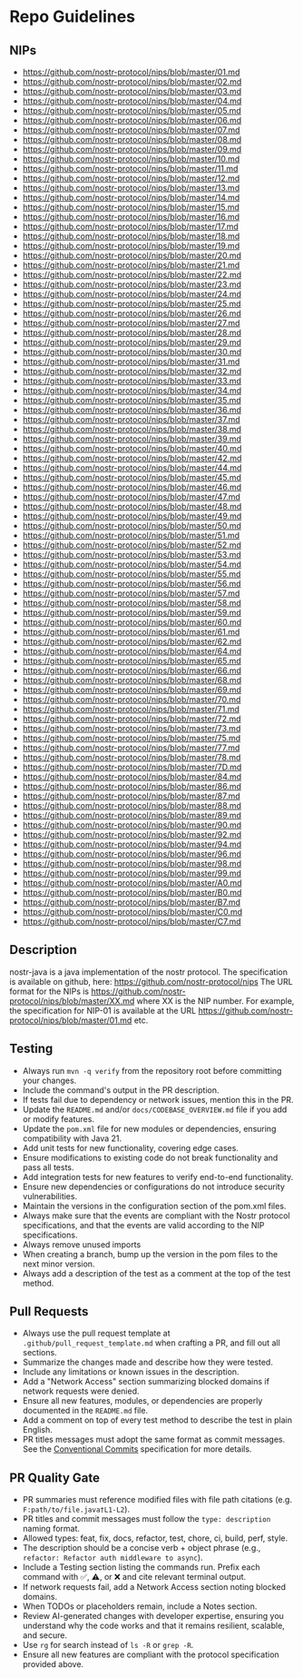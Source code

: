 # Repo Guidelines

## NIPs

- https://github.com/nostr-protocol/nips/blob/master/01.md
- https://github.com/nostr-protocol/nips/blob/master/02.md
- https://github.com/nostr-protocol/nips/blob/master/03.md
- https://github.com/nostr-protocol/nips/blob/master/04.md
- https://github.com/nostr-protocol/nips/blob/master/05.md
- https://github.com/nostr-protocol/nips/blob/master/06.md
- https://github.com/nostr-protocol/nips/blob/master/07.md
- https://github.com/nostr-protocol/nips/blob/master/08.md
- https://github.com/nostr-protocol/nips/blob/master/09.md
- https://github.com/nostr-protocol/nips/blob/master/10.md
- https://github.com/nostr-protocol/nips/blob/master/11.md
- https://github.com/nostr-protocol/nips/blob/master/12.md
- https://github.com/nostr-protocol/nips/blob/master/13.md
- https://github.com/nostr-protocol/nips/blob/master/14.md
- https://github.com/nostr-protocol/nips/blob/master/15.md
- https://github.com/nostr-protocol/nips/blob/master/16.md
- https://github.com/nostr-protocol/nips/blob/master/17.md
- https://github.com/nostr-protocol/nips/blob/master/18.md
- https://github.com/nostr-protocol/nips/blob/master/19.md
- https://github.com/nostr-protocol/nips/blob/master/20.md
- https://github.com/nostr-protocol/nips/blob/master/21.md
- https://github.com/nostr-protocol/nips/blob/master/22.md
- https://github.com/nostr-protocol/nips/blob/master/23.md
- https://github.com/nostr-protocol/nips/blob/master/24.md
- https://github.com/nostr-protocol/nips/blob/master/25.md
- https://github.com/nostr-protocol/nips/blob/master/26.md
- https://github.com/nostr-protocol/nips/blob/master/27.md
- https://github.com/nostr-protocol/nips/blob/master/28.md
- https://github.com/nostr-protocol/nips/blob/master/29.md
- https://github.com/nostr-protocol/nips/blob/master/30.md
- https://github.com/nostr-protocol/nips/blob/master/31.md
- https://github.com/nostr-protocol/nips/blob/master/32.md
- https://github.com/nostr-protocol/nips/blob/master/33.md
- https://github.com/nostr-protocol/nips/blob/master/34.md
- https://github.com/nostr-protocol/nips/blob/master/35.md
- https://github.com/nostr-protocol/nips/blob/master/36.md
- https://github.com/nostr-protocol/nips/blob/master/37.md
- https://github.com/nostr-protocol/nips/blob/master/38.md
- https://github.com/nostr-protocol/nips/blob/master/39.md
- https://github.com/nostr-protocol/nips/blob/master/40.md
- https://github.com/nostr-protocol/nips/blob/master/42.md
- https://github.com/nostr-protocol/nips/blob/master/44.md
- https://github.com/nostr-protocol/nips/blob/master/45.md
- https://github.com/nostr-protocol/nips/blob/master/46.md
- https://github.com/nostr-protocol/nips/blob/master/47.md
- https://github.com/nostr-protocol/nips/blob/master/48.md
- https://github.com/nostr-protocol/nips/blob/master/49.md
- https://github.com/nostr-protocol/nips/blob/master/50.md
- https://github.com/nostr-protocol/nips/blob/master/51.md
- https://github.com/nostr-protocol/nips/blob/master/52.md
- https://github.com/nostr-protocol/nips/blob/master/53.md
- https://github.com/nostr-protocol/nips/blob/master/54.md
- https://github.com/nostr-protocol/nips/blob/master/55.md
- https://github.com/nostr-protocol/nips/blob/master/56.md
- https://github.com/nostr-protocol/nips/blob/master/57.md
- https://github.com/nostr-protocol/nips/blob/master/58.md
- https://github.com/nostr-protocol/nips/blob/master/59.md
- https://github.com/nostr-protocol/nips/blob/master/60.md
- https://github.com/nostr-protocol/nips/blob/master/61.md
- https://github.com/nostr-protocol/nips/blob/master/62.md
- https://github.com/nostr-protocol/nips/blob/master/64.md
- https://github.com/nostr-protocol/nips/blob/master/65.md
- https://github.com/nostr-protocol/nips/blob/master/66.md
- https://github.com/nostr-protocol/nips/blob/master/68.md
- https://github.com/nostr-protocol/nips/blob/master/69.md
- https://github.com/nostr-protocol/nips/blob/master/70.md
- https://github.com/nostr-protocol/nips/blob/master/71.md
- https://github.com/nostr-protocol/nips/blob/master/72.md
- https://github.com/nostr-protocol/nips/blob/master/73.md
- https://github.com/nostr-protocol/nips/blob/master/75.md
- https://github.com/nostr-protocol/nips/blob/master/77.md
- https://github.com/nostr-protocol/nips/blob/master/78.md
- https://github.com/nostr-protocol/nips/blob/master/7D.md
- https://github.com/nostr-protocol/nips/blob/master/84.md
- https://github.com/nostr-protocol/nips/blob/master/86.md
- https://github.com/nostr-protocol/nips/blob/master/87.md
- https://github.com/nostr-protocol/nips/blob/master/88.md
- https://github.com/nostr-protocol/nips/blob/master/89.md
- https://github.com/nostr-protocol/nips/blob/master/90.md
- https://github.com/nostr-protocol/nips/blob/master/92.md
- https://github.com/nostr-protocol/nips/blob/master/94.md
- https://github.com/nostr-protocol/nips/blob/master/96.md
- https://github.com/nostr-protocol/nips/blob/master/98.md
- https://github.com/nostr-protocol/nips/blob/master/99.md
- https://github.com/nostr-protocol/nips/blob/master/A0.md
- https://github.com/nostr-protocol/nips/blob/master/B0.md
- https://github.com/nostr-protocol/nips/blob/master/B7.md
- https://github.com/nostr-protocol/nips/blob/master/C0.md
- https://github.com/nostr-protocol/nips/blob/master/C7.md

## Description
nostr-java is a java implementation of the nostr protocol. The specification is available on github, here: https://github.com/nostr-protocol/nips
The URL format for the NIPs is https://github.com/nostr-protocol/nips/blob/master/XX.md where XX is the NIP number. For example, the specification for NIP-01 is available at the URL https://github.com/nostr-protocol/nips/blob/master/01.md etc.


## Testing

- Always run `mvn -q verify` from the repository root before committing your changes.
- Include the command's output in the PR description.
- If tests fail due to dependency or network issues, mention this in the PR.
- Update the `README.md` and/or `docs/CODEBASE_OVERVIEW.md` file if you add or modify features.
- Update the `pom.xml` file for new modules or dependencies, ensuring compatibility with Java 21.
- Add unit tests for new functionality, covering edge cases.
- Ensure modifications to existing code do not break functionality and pass all tests.
- Add integration tests for new features to verify end-to-end functionality.
- Ensure new dependencies or configurations do not introduce security vulnerabilities.
- Maintain the versions in the configuration section of the pom.xml files.
- Always make sure that the events are compliant with the Nostr protocol specifications, and that the events are valid according to the NIP specifications.
- Always remove unused imports
- When creating a branch, bump up the version in the pom files to the next minor version.
- Always add a description of the test as a comment at the top of the test method.

## Pull Requests

- Always use the pull request template at `.github/pull_request_template.md` when crafting a PR, and fill out all sections.
- Summarize the changes made and describe how they were tested.
- Include any limitations or known issues in the description.
- Add a "Network Access" section summarizing blocked domains if network requests were denied.
- Ensure all new features, modules, or dependencies are properly documented in the `README.md` file.
- Add a comment on top of every test method to describe the test in plain English. 
- PR titles messages must adopt the same format as commit messages. See the [Conventional Commits](https://www.conventionalcommits.org/en/v1.0.0/) specification for more details.

## PR Quality Gate

- PR summaries must reference modified files with file path citations (e.g. `F:path/to/file.java†L1-L2`).
- PR titles and commit messages must follow the `type: description` naming format.
- Allowed types: feat, fix, docs, refactor, test, chore, ci, build, perf, style.
- The description should be a concise verb + object phrase (e.g., `refactor: Refactor auth middleware to async`).
- Include a Testing section listing the commands run. Prefix each command with ✅, ⚠️, or ❌ and cite relevant terminal output.
- If network requests fail, add a Network Access section noting blocked domains.
- When TODOs or placeholders remain, include a Notes section.
- Review AI-generated changes with developer expertise, ensuring you understand why the code works and that it remains resilient, scalable, and secure.
- Use `rg` for search instead of `ls -R` or `grep -R`.
- Ensure all new features are compliant with the protocol specification provided above.
